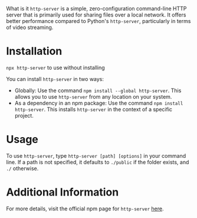  What is it
`http-server` is a simple, zero-configuration command-line HTTP server that is primarily used for sharing files over a local network. It offers better performance compared to Python's `http-server`, particularly in terms of video streaming.

# Installation

`npx http-server` to use without installing

You can install `http-server` in two ways:
- Globally: Use the command `npm install --global http-server`. This allows you to use `http-server` from any location on your system.
- As a dependency in an npm package: Use the command `npm install http-server`. This installs `http-server` in the context of a specific project.

# Usage
To use `http-server`, type `http-server [path] [options]` in your command line. If a path is not specified, it defaults to `./public` if the folder exists, and `./` otherwise.

# Additional Information
For more details, visit the official npm page for `http-server` [here](https://www.npmjs.com/package/http-server).